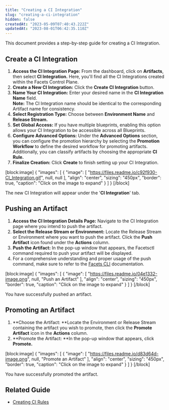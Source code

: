```yaml
---
title: "Creating a CI Integration"
slug: "creating-a-ci-integration"
hidden: false
createdAt: "2023-05-09T07:40:43.222Z"
updatedAt: "2023-08-01T06:42:35.110Z"
---
```

This document provides a step-by-step guide for creating a CI Integration.

## Create a CI Integration

1. **Access the CI Integration Page:** From the dashboard, click on **Artifacts**, then select **CI Integration.** Here, you'll find all the CI Integrations created within the Facets Control Plane.
2. **Create a New CI Integration:** Click the **Create CI Integration** button.
3. **Name Your CI Integration:** Enter your desired name in the **CI Integration Name** field.  
   **Note:** The CI Integration name should be identical to the corresponding Artifact name for consistency.
4. **Select Registration Type:** Choose between **Environment Name** and **Release Stream.**
5. **Set Global Access:** If you have multiple blueprints, enabling this option allows your CI Integration to be accessible across all Blueprints.
6. **Configure Advanced Options:** Under the **Advanced Options** section, you can configure the promotion hierarchy by selecting the **Promotion Workflow** to define the desired workflow for promoting artifacts. Additionally, you can classify artifacts by choosing the appropriate **CI Rule.**
7. **Finalize Creation:** Click **Create** to finish setting up your CI Integration. 

[block:image]
{
  "images": [
    {
      "image": [
        "https://files.readme.io/c92f930-CI_Integration.gif",
        null,
        null
      ],
      "align": "center",
      "sizing": "450px",
      "border": true,
      "caption": "Click on the image to expand"
    }
  ]
}
[/block]

The new CI Integration will appear under the '**CI Integration**' tab.

## Pushing an Artifact

1. **Access the CI Integration Details Page:** Navigate to the CI Integration page where you intend to push the artifact.
2. **Select the Release Stream or Environment:** Locate the Release Stream or Environment where you want to push the artifact. Click the **Push Artifact** icon found under the **Actions** column.
3. **Push the Artifact:** In the pop-up window that appears, the Facetsctl command required to push your artifact will be displayed.
4. For a comprehensive understanding and proper usage of the push command, make sure to refer to the [Facets CLI](https://readme.facets.cloud/docs/command-line-tool-for-facets) documentation.

[block:image]
{
  "images": [
    {
      "image": [
        "https://files.readme.io/04e1332-image.png",
        null,
        "Push an Artifact"
      ],
      "align": "center",
      "sizing": "450px",
      "border": true,
      "caption": "Click on the image to expand"
    }
  ]
}
[/block]

You have successfully pushed an artifact.

## Promoting an Artifact

1. **Choose the Artifact: **Locate the Environment or Release Stream containing the artifact you wish to promote, then click the **Promote Artifact** icon in the **Actions** column.
2. **Promote the Artifact: **In the pop-up window that appears, click **Promote.**

[block:image]
{
  "images": [
    {
      "image": [
        "https://files.readme.io/d83d64d-image.png",
        null,
        "Promote an Artifact"
      ],
      "align": "center",
      "sizing": "450px",
      "border": true,
      "caption": "Click on the image to expand"
    }
  ]
}
[/block]

You have successfully promoted the artifact.

## Related Guide

- [Creating CI Rules](doc:ci-rules)